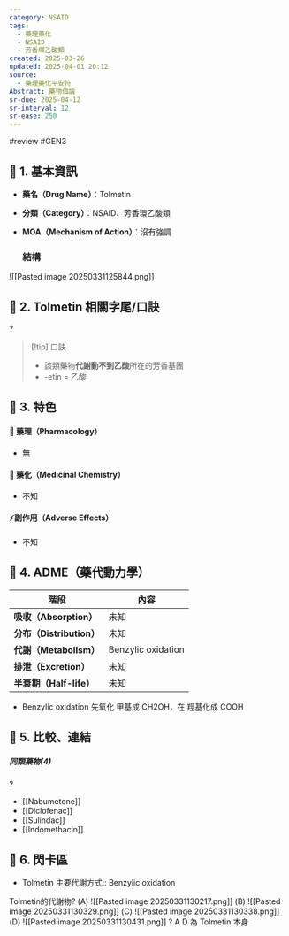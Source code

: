 ```yaml
---
category: NSAID
tags:
  - 藥理藥化
  - NSAID
  - 芳香環乙酸類
created: 2025-03-26
updated: 2025-04-01 20:12
source:
  - 藥理藥化平安符
Abstract: 藥物個論
sr-due: 2025-04-12
sr-interval: 12
sr-ease: 250
---
```

#review #GEN3

## 🔹 1. 基本資訊
- **藥名（Drug Name）**：Tolmetin
- **分類（Category）**：NSAID、芳香環乙酸類
- **MOA（Mechanism of Action）**：沒有強調

	### 結構

![[Pasted image 20250331125844.png]]


## 🔹 2. Tolmetin 相關字尾/口訣
?
> [!tip] 口訣
> - 該類藥物**代謝動不到乙酸**所在的芳香基團
> - -etin = 乙酸 <!--SR:!2025-04-10,10,270-->

## 🔹 3. 特色
#### 🧪 藥理（Pharmacology）

- 無

#### 🧬 藥化（Medicinal Chemistry）
- 不知


#### ⚡副作用（Adverse Effects）

- 不知


## 🔹 4. ADME（藥代動力學）
| 階段                   | 內容                 |
| -------------------- | ------------------ |
| **吸收（Absorption）**   | 未知                 |
| **分布（Distribution）** | 未知                 |
| **代謝（Metabolism）**   | Benzylic oxidation |
| **排泄（Excretion）**    | 未知                 |
| **半衰期（Half-life）**   | 未知                 |

- Benzylic oxidation 先氧化 甲基成 CH2OH，在 羥基化成 COOH
## 🔹 5. 比較、連結


##### 同類藥物(4)
?
- [[Nabumetone]]
- [[Diclofenac]]
- [[Sulindac]]
- [[Indomethacin]] <!--SR:!2025-04-02,2,230-->



## 🔹 6. 閃卡區

- Tolmetin 主要代謝方式:: Benzylic oxidation <!--SR:!2025-04-01,4,270-->

Tolmetin的代謝物?
(A)
![[Pasted image 20250331130217.png]]
(B)
![[Pasted image 20250331130329.png]]
(C)
![[Pasted image 20250331130338.png]]
(D)
![[Pasted image 20250331130431.png]]
?
A
D 為 Tolmetin 本身 <!--SR:!2025-04-03,3,261-->